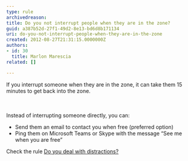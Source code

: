 ```yaml
---
type: rule
archivedreason: 
title: Do you not interrupt people when they are in the zone?
guid: a387b52d-27f1-49d2-8e13-bd6d8b171134
uri: do-you-not-interrupt-people-when-they-are-in-the-zone
created: 2012-08-27T21:31:15.0000000Z
authors:
- id: 30
  title: Marlon Marescia
related: []

---
```



If you interrupt someone when they are in the zone, it can take them 15 minutes to get back into the zone.<br>
<br><excerpt class='endintro'></excerpt><br>
<p>Instead of interrupting someone directly, you can&#58;</p>
<ul><li>Send them an email to contact you when free (preferred option)</li>
<li>Ping them on Microsoft Teams or Skype&#160;with the message “See me when you are free” </li></ul><div>Check the rule <a href="/_layouts/15/FIXUPREDIRECT.ASPX?WebId=3dfc0e07-e23a-4cbb-aac2-e778b71166a2&amp;TermSetId=07da3ddf-0924-4cd2-a6d4-a4809ae20160&amp;TermId=d65f17a0-2354-4793-9481-7dc2eea0e559">Do you deal with distractions?​</a><br></div>


